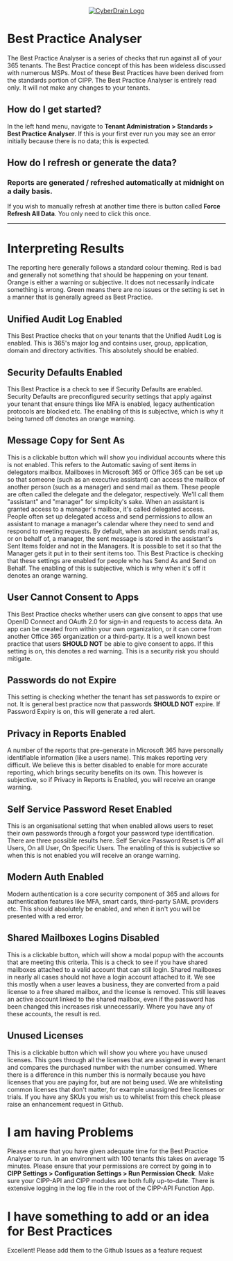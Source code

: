 <p align="center"><a href="https://cyberdrain.com" target="_blank" rel="noopener noreferrer"><img src="../assets/img/CyberDrain.png" alt="CyberDrain Logo"></a></p>

# Best Practice Analyser

The Best Practice Analyser is a series of checks that run against all of your 365 tenants. The Best Practice concept of this has been wideless discussed with numerous MSPs. Most of these Best Practices have been derived from the standards portion of CIPP. The Best Practice Analyser is entirely read only. It will not make any changes to your tenants.

## How do I get started?

In the left hand menu, navigate to **Tenant Administration > Standards > Best Practice Analyser**. If this is your first ever run you may see an error initially because there is no data; this is expected.
## How do I refresh or generate the data?
### Reports are generated / refreshed automatically at midnight on a daily basis.
If you wish to manually refresh at another time there is button called **Force Refresh All Data**. You only need to click this once.

---

# Interpreting Results
The reporting here generally follows a standard colour theming.
Red is bad and generally not something that should be happening on your tenant.
Orange is either a warning or subjective. It does not necessarily indicate something is wrong.
Green means there are no issues or the setting is set in a manner that is generally agreed as Best Practice.

## Unified Audit Log Enabled
This Best Practice checks that on your tenants that the Unified Audit Log is enabled. This is 365's major log and contains user, group, application, domain and directory activities. This absolutely should be enabled.

## Security Defaults Enabled
This Best Practice is a check to see if Security Defaults are enabled. Security Defaults are preconfigured security settings that apply against your tenant that ensure things like MFA is enabled, legacy authentication protocols are blocked etc. The enabling of this is subjective, which is why it being turned off denotes an orange warning.

## Message Copy for Sent As
This is a clickable button which will show you individual accounts where this is not enabled. This refers to the Automatic saving of sent items in delegators mailbox. Mailboxes in Microsoft 365 or Office 365 can be set up so that someone (such as an executive assistant) can access the mailbox of another person (such as a manager) and send mail as them. These people are often called the delegate and the delegator, respectively. We'll call them "assistant" and "manager" for simplicity's sake. When an assistant is granted access to a manager's mailbox, it's called delegated access. People often set up delegated access and send permissions to allow an assistant to manage a manager's calendar where they need to send and respond to meeting requests. By default, when an assistant sends mail as, or on behalf of, a manager, the sent message is stored in the assistant's Sent Items folder and not in the Managers. It is possible to set it so that the Manager gets it put in to their sent items too. This Best Practice is checking that these settings are enabled for people who has Send As and Send on Behalf. The enabling of this is subjective, which is why when it's off it denotes an orange warning.

## User Cannot Consent to Apps
This Best Practice checks whether users can give consent to apps that use OpenID Connect and OAuth 2.0 for sign-in and requests to access data. An app can be created from within your own organization, or it can come from another Office 365 organization or a third-party. It is a well known best practice that users **SHOULD NOT** be able to give consent to apps. If this setting is on, this denotes a red warning. This is a security risk you should mitigate.

## Passwords do not Expire
This setting is checking whether the tenant has set passwords to expire or not. It is general best practice now that passwords **SHOULD NOT** expire. If Password Expiry is on, this will generate a red alert.

## Privacy in Reports Enabled
A number of the reports that pre-generate in Microsoft 365 have personally identifiable information (like a users name). This makes reporting very difficult. We believe this is better disabled to enable for more accurate reporting, which brings security benefits on its own. This however is subjective, so if Privacy in Reports is Enabled, you will receive an orange warning.

## Self Service Password Reset Enabled
This is an organisational setting that when enabled allows users to reset their own passwords through a forgot your password type identification. There are three possible results here. Self Service Password Reset is Off all Users, On all User, On Specific Users. The enabling of this is subjective so when this is not enabled you will receive an orange warning.

## Modern Auth Enabled
Modern authentication is a core security component of 365 and allows for authentication features like MFA, smart cards, third-party SAML providers etc. This should absolutely be enabled, and when it isn't you will be presented with a red error.

## Shared Mailboxes Logins Disabled
This is a clickable button, which will show a modal popup with the accounts that are meeting this criteria. This is a check to see if you have shared mailboxes attached to a valid account that can still login. Shared mailboxes in nearly all cases should not have a login account attached to it. We see this mostly when a user leaves a business, they are converted from a paid license to a free shared mailbox, and the license is removed. This still leaves an active account linked to the shared mailbox, even if the password has been changed this increases risk unnecessarily. Where you have any of these accounts, the result is red.

## Unused Licenses
This is a clickable button which will show you where you have unused licenses. This goes through all the licenses that are assigned in every tenant and compares the purchased number with the number consumed. Where there is a difference in this number this is normally because you have licenses that you are paying for, but are not being used. We are whitelisting common licenses that don't matter, for example unassigned free licenses or trials. If you have any SKUs you wish us to whitelist from this check please raise an enhancement request in Github.

# I am having Problems
Please ensure that you have given adequate time for the Best Practice Analyser to run. In an environment with 100 tenants this takes on average 15 minutes. Please ensure that your permissions are correct by going in to **CIPP Settings > Configuration Settings > Run Permission Check**. Make sure your CIPP-API and CIPP modules are both fully up-to-date. There is extensive logging in the log file in the root of the CIPP-API Function App.

# I have something to add or an idea for Best Practices
Excellent! Please add them to the Github Issues as a feature request



